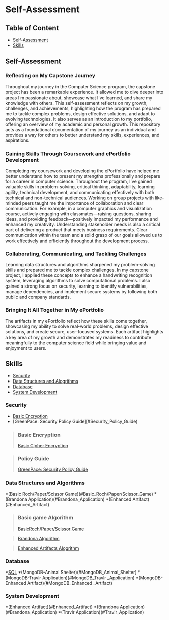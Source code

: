 # Self-Assessment

## Table of Content 
 * [Self-Assessment](#Self-Assessment)
 * [Skills](#Skills)
   
## Self-Assessment
### Reflecting on My Capstone Journey
Throughout my journey in the Computer Science program, the capstone project has been a remarkable experience. It allowed me to dive deeper into areas I’m passionate about, showcase what I’ve learned, and share my knowledge with others. This self-assessment reflects on my growth, challenges, and achievements, highlighting how the program has prepared me to tackle complex problems, design effective solutions, and adapt to evolving technologies. It also serves as an introduction to my portfolio, offering an overview of my academic and personal growth. This repository acts as a foundational documentation of my journey as an individual and provides a way for others to better understand my skills, experiences, and aspirations.
### Gaining Skills Through Coursework and ePortfolio Development
Completing my coursework and developing the ePortfolio have helped me better understand how to present my strengths professionally and prepare for a career in computer science. Throughout the program, I’ve gained valuable skills in problem-solving, critical thinking, adaptability, learning agility, technical development, and communicating effectively with both technical and non-technical audiences.
Working on group projects with like-minded peers taught me the importance of collaboration and clear communication. For example, in a computer graphics and visualization course, actively engaging with classmates—raising questions, sharing ideas, and providing feedback—positively impacted my performance and enhanced my creativity. Understanding stakeholder needs is also a critical part of delivering a product that meets business requirements. Clear communication within the team and a solid grasp of our goals allowed us to work effectively and efficiently throughout the development process.
### Collaborating, Communicating, and Tackling Challenges
Learning data structures and algorithms sharpened my problem-solving skills and prepared me to tackle complex challenges. In my capstone project, I applied these concepts to enhance a handwriting recognition system, leveraging algorithms to solve computational problems. I also gained a strong focus on security, learning to identify vulnerabilities, manage dependencies, and implement secure systems by following both public and company standards.
### Bringing It All Together in My ePortfolio
The artifacts in my ePortfolio reflect how these skills come together, showcasing my ability to solve real-world problems, design effective solutions, and create secure, user-focused systems. Each artifact highlights a key area of my growth and demonstrates my readiness to contribute meaningfully to the computer science field while bringing value and enjoyment to users.

## Skills
* [Security](#Security)
* [Data Structures and Alogrithms](#Data_Structure-Alogrithm)
* [Database](#Database)
* [System Development](#System_Development)

### Security 
* [Basic Encryption](#Basic_Encryption)
* [GreenPace: Security Policy Guide][#Security_Policy_Guide)

>### Basic Encryption 
>[Basic Cipher Encryption](https://github.com/TuyetTran-SNHU/CS499/tree/main/Undergrad%20Projects/Caesar%20Cipher)

>### Policy Guide
>[GreenPace: Security Policy Guide]()


### Data Structures and Algorithms
*(Basic Roch/Paper/Scissor Game)(#Basic_Roch/Paper/Scissor_Game)
*(Brandona Application)(#Brandona_Application)
*(Enhanced Artifact)(#Enhanced_Artifact)

> ### Basic game Algorithm
>[BasicRoch/Paper/Scissor Game](https://github.com/TuyetTran-SNHU/CS499/blob/main/Undergrad%20Projects/Rock-Paper-Sisccor%20Game/rock%20paper%20scissor%20block%20diagram.pdf)

>[Brandona Algorithm](https://github.com/TuyetTran-SNHU/CS499/blob/main/Undergrad%20Projects/System%20Developements/Brandona%20Project/Day%203%20System%20Preview%20and%20Usecase%20and%20Work%20Flow%20Diagram%20.docx)

>[Enhanced Artifacts Alogrithm](https://github.com/TuyetTran-SNHU/CS499/blob/main/Enhanced%20Artifact/model.py)



### Database
*[SQL](#SQL)
*(MongoDB-Animal Shelter)(#MongoDB_Animal_Shelter)
*(MongoDB-Travlr Application)(#MongoDB_Travlr _Application)
*(MongoDB-Enhanced Artifact)(#MongoDB_Enhanced _Artifact)

### System Development
*(Enhanced Artifact)(#Enhanced_Artifact)
*(Brandona Application)(#Brandona_Application)
*(Travlr Application)(#Travlr_Application)

